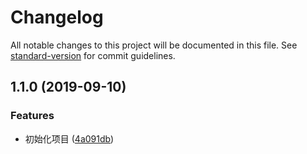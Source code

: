 # Changelog

All notable changes to this project will be documented in this file. See [standard-version](https://github.com/conventional-changelog/standard-version) for commit guidelines.

## 1.1.0 (2019-09-10)


### Features

* 初始化项目 ([4a091db](https://github.com/GaryHjy/auto-tag/commit/4a091db))
